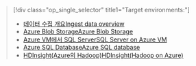 > [!div class="op_single_selector" title1="Target environments:"]
> * [<span data-ttu-id="70896-101">데이터 수집 개요</span><span class="sxs-lookup"><span data-stu-id="70896-101">Ingest data overview</span></span>](../articles/machine-learning/machine-learning-data-science-ingest-data.md)
> * [<span data-ttu-id="70896-102">Azure Blob Storage</span><span class="sxs-lookup"><span data-stu-id="70896-102">Azure Blob Storage</span></span>](../articles/machine-learning/machine-learning-data-science-move-azure-blob.md)
> * [<span data-ttu-id="70896-103">Azure VM에서 SQL Server</span><span class="sxs-lookup"><span data-stu-id="70896-103">SQL Server on Azure VM</span></span>](../articles/machine-learning/machine-learning-data-science-move-sql-server-virtual-machine.md)
> * [<span data-ttu-id="70896-104">Azure SQL Database</span><span class="sxs-lookup"><span data-stu-id="70896-104">Azure SQL database</span></span>](../articles/machine-learning/machine-learning-data-science-move-sql-azure.md)
> * [<span data-ttu-id="70896-105">HDInsight(Azure의 Hadoop)</span><span class="sxs-lookup"><span data-stu-id="70896-105">HDInsight(Hadoop on Azure)</span></span>](../articles/machine-learning/machine-learning-data-science-move-hive-tables.md)
> 
> 

